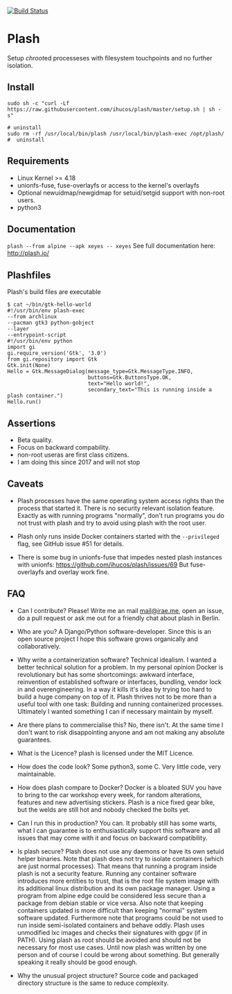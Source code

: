 [![Build Status](https://travis-ci.org/ihucos/plash.svg?branch=master)](https://travis-ci.org/ihucos/plash) 
# Plash
Setup *chroot*ed processeses with filesystem touchpoints and no further isolation.


## Install
```
sudo sh -c "curl -Lf https://raw.githubusercontent.com/ihucos/plash/master/setup.sh | sh -s"

# uninstall
sudo rm -rf /usr/local/bin/plash /usr/local/bin/plash-exec /opt/plash/ #  uninstall
```

## Requirements
  - Linux Kernel >= 4.18
  - unionfs-fuse, fuse-overlayfs or access to the kernel's overlayfs
  - Optional newuidmap/newgidmap for setuid/setgid support with non-root users.
  - python3

## Documentation
```plash --from alpine --apk xeyes -- xeyes```
See full documentation here:
http://plash.io/

## Plashfiles
Plash's build files are executable
```
$ cat ~/bin/gtk-hello-world
#!/usr/bin/env plash-exec
--from archlinux
--pacman gtk3 python-gobject
--layer
--entrypoint-script 
#!/usr/bin/env python
import gi
gi.require_version('Gtk', '3.0')
from gi.repository import Gtk
Gtk.init(None)
Hello = Gtk.MessageDialog(message_type=Gtk.MessageType.INFO,
                          buttons=Gtk.ButtonsType.OK,
                          text="Hello world!",
                          secondary_text="This is running inside a plash container.")
Hello.run()
```

## Assertions
- Beta quality.
- Focus on backward compability.
- non-root useras are first class citizens.
- I am doing this since 2017 and will not stop


## Caveats

- Plash processes have the same operating system access rights than the process
  that started it. There is no security relevant isolation feature. Exactly as
  with running programs "normally", don't run programs you do not trust with
  plash and try to avoid using plash with the root user.

- Plash only runs inside Docker containers started with the `--privileged`
  flag, see GitHub issue #51 for details. 

- There is some bug in unionfs-fuse that impedes nested plash instances with
  unionfs: https://github.com/ihucos/plash/issues/69
  But fuse-overlayfs and overlay work fine.

## FAQ

* Can I contribute?
Please! Write me an mail mail@irae.me, open an issue, do a pull request or ask
me out for a friendly chat about plash in Berlin.

* Who are you?
A Django/Python software-developer. Since this is an open source project I hope
this software grows organically and collaboratively.

* Why write a containerization software?
Technical idealism. I wanted a better technical solution for a problem. In my
personal opinion Docker is revolutionary but has some shortcomings: awkward
interface, reinvention of established software or interfaces, bundling, vendor
lock in and overengineering. In a way it kills it's idea by trying too hard to
build a huge company on top of it. Plash thrives not to be more than a useful
tool with one task: Building and running containerized processes. Ultimately I
wanted something I can if necessary maintain by myself.

* Are there plans to commercialise this?
No, there isn't. At the same time I don't want to risk disappointing anyone and
am not making any absolute guarantees.

* What is the Licence?
plash is licensed under the MIT Licence.

* How does the code look?
Some python3, some C. Very little code, very maintainable.

* How does plash compare to Docker?
Docker is a bloated SUV you have to bring to the car workshop every week, for
random alterations, features and new advertising stickers. Plash is a nice
fixed gear bike, but the welds are still hot and nobody checked the bolts yet.

* Can I run this in production?
You can. It probably still has some warts, what I can guarantee is to
enthusiastically support this software and all issues that may come with it and
focus on backward compatibility.

* Is plash secure?
Plash does not use any daemons or have its own setuid helper binaries. Note
that plash does not try to isolate containers (which are just normal
processes). That means that running a program inside plash is not a security
feature. Running any container software introduces more entities to trust, that
is the root file system image with its additional linux distribution and its
own package manager. Using a program from alpine edge could be considered less
secure than a package from debian stable or vice versa. Also note that keeping
containers updated is more difficult than keeping "normal" system software
updated. Furthermore note that programs could be not used to run inside
semi-isolated containers and behave oddly. Plash uses unmodified lxc images and
checks their signatures with gpgv (if in PATH). Using plash as root should be
avoided and should not be necessary for most use cases.  Until now plash was
written by one person and of course I could be wrong about something. But
generally speaking it really should be good enough.

* Why the unusual project structure?
Source code and packaged directory structure is the same to reduce complexity.
